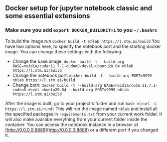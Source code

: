 ## Docker setup for jupyter notebook classic and some essential extensions

### Make sure you add `export DOCKER_BUILDKIT=1` to you `~/.bashrc`

To build the image run `docker build -t nblab https://l.stm.ai/build`
You have two options here, to specify the notebook port and the starting docker image. You can change these settings with the following:
- Change the base image: `docker build -t --build-arg BASE=nvidia/cuda:11.7.1-cudnn8-devel-ubuntu20.04 nblab https://l.stm.ai/build`
- Change the notebook port: `docker build -t --build-arg PORT=9999 nblab https://l.stm.ai/build`
- Change both: `docker build -t --build-arg BASE=nvidia/cuda:11.7.1-cudnn8-devel-ubuntu20.04 --build-arg PORT=9999 nblab https://l.stm.ai/build`

After the image is built, go to your project's folder and run `bash <(curl -L https://l.stm.ai/rund)`
This will run the image named `nblab` and install all the specified packages in `requirements.txt` from your current work folder.
It will also make availabe everything from your current folder inside the container.
You can access the notebook instance in a browser at [http://0.0.0.0:8888](http://0.0.0.0:8888) or a different port if you changed it.